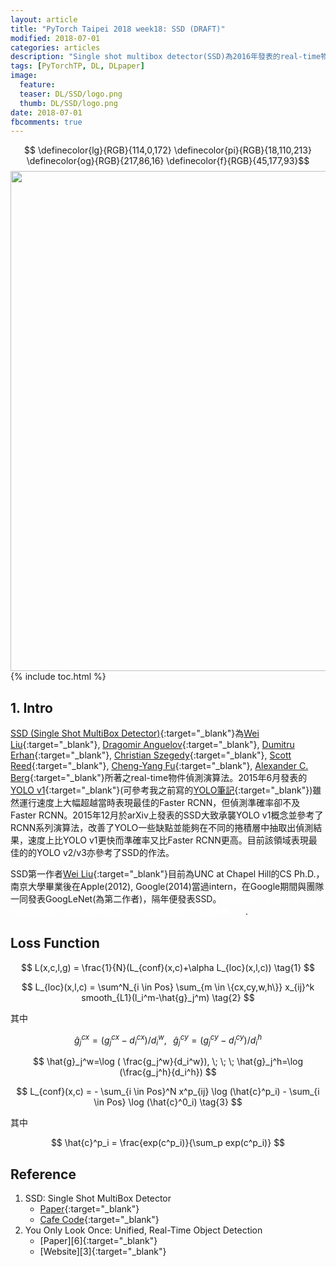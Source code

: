 ```yaml
---
layout: article
title: "PyTorch Taipei 2018 week18: SSD (DRAFT)"
modified: 2018-07-01
categories: articles
description: "Single shot multibox detector(SSD)為2016年發表的real-time物件偵測演算法，承襲YOLO v1一樣只需要將圖片輸入CNN一次，但能夠從不同捲積層的feature maps偵測物件，準確率和運行速度都比YOLO v1更加提升。 | Convolution Neural Network, CNN, Deep Learning, real-time object detection | Wei-Hsiang Wang's Website"
tags: [PyTorchTP, DL, DLpaper]
image:
  feature:
  teaser: DL/SSD/logo.png
  thumb: DL/SSD/logo.png
date: 2018-07-01
fbcomments: true
---
```


<script type="text/x-mathjax-config">
  MathJax.Hub.Config({ TeX: { extensions: ["color.js"] }});
</script>
$$ \definecolor{lg}{RGB}{114,0,172} \definecolor{pi}{RGB}{18,110,213} \definecolor{og}{RGB}{217,86,16} \definecolor{f}{RGB}{45,177,93}$$
<img src="" width="800">
{% include toc.html %}

## **1. Intro**

[SSD (Single Shot MultiBox Detector)][SSD]{:target="_blank"}為[Wei Liu](http://www.cs.unc.edu/~wliu/){:target="_blank"}, [Dragomir Anguelov](http://ai.stanford.edu/~drago/){:target="_blank"}, [Dumitru Erhan](http://www.dumitru.ca){:target="_blank"}, [Christian Szegedy](https://ai.google/research/people/ChristianSzegedy){:target="_blank"}, [Scott Reed](http://www.scottreed.info){:target="_blank"}, [Cheng-Yang Fu](https://www.cs.unc.edu/~cyfu/){:target="_blank"}, [Alexander C. Berg](http://acberg.com){:target="_blank"}所著之real-time物件偵測演算法。2015年6月發表的[YOLO v1](https://arxiv.org/abs/1506.02640){:target="_blank"}(可參考我之前寫的[YOLO筆記](../PyTorchTP-YOLO){:target="_blank"})雖然運行速度上大幅超越當時表現最佳的Faster RCNN，但偵測準確率卻不及Faster RCNN。2015年12月於arXiv上發表的SSD大致承襲YOLO v1概念並參考了RCNN系列演算法，改善了YOLO一些缺點並能夠在不同的捲積層中抽取出偵測結果，速度上比YOLO v1更快而準確率又比Faster RCNN更高。目前該領域表現最佳的的YOLO v2/v3亦參考了SSD的作法。

SSD第一作者[Wei Liu](http://www.cs.unc.edu/~wliu/){:target="_blank"}目前為UNC at Chapel Hill的CS Ph.D.，南京大學畢業後在Apple(2012), Google(2014)當過intern，在Google期間與團隊一同發表GoogLeNet(為第二作者)，隔年便發表SSD。<font color="white">總之就是一個發論文的速度比我讀論文速度還快的概念，而且品質都是世界級水準...。</font>.




## Loss Function

$$ L(x,c,l,g) = \frac{1}{N}(L_{conf}(x,c)+\alpha L_{loc}(x,l,c)) \tag{1} $$

$$ L_{loc}(x,l,c) = \sum^N_{i \in Pos} \sum_{m \in \{cx,cy,w,h\}} x_{ij}^k smooth_{L1}(l_i^m-\hat{g}_j^m) \tag{2} $$

其中

$$ \hat{g}_j^{cx}=(g_j^{cx}-d_i^{cx})/d_i^w, \; \; \; \hat{g}_j^{cy}=(g_j^{cy}-d_i^{cy})/d_i^h $$

$$ \hat{g}_j^w=\log ( \frac{g_j^w}{d_i^w}), \; \; \; \hat{g}_j^h=\log (\frac{g_j^h}{d_i^h}) $$

$$ L_{conf}(x,c) = - \sum_{i \in Pos}^N x^p_{ij} \log (\hat{c}^p_i) - \sum_{i \in Pos} \log (\hat{c}^0_i)  \tag{3} $$

其中

$$ \hat{c}^p_i = \frac{exp(c^p_i)}{\sum_p exp(c^p_i)} $$




## **Reference**

1. SSD: Single Shot MultiBox Detector
   * [Paper][SSD]{:target="_blank"}
   * [Cafe Code][code]{:target="_blank"}
2. You Only Look Once: Unified, Real-Time Object Detection
   * [Paper][6]{:target="_blank"}
   * [Website][3]{:target="_blank"}

[SSD]: https://arxiv.org/abs/1512.02325
[code]: https://github.com/weiliu89/caffe/tree/ssd
[FRCNN]: https://arxiv.org/abs/1504.08083
